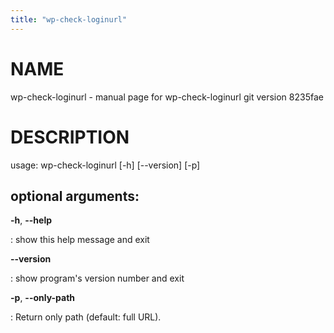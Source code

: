 ```yaml
---
title: "wp-check-loginurl"
---
```



NAME
====

wp-check-loginurl - manual page for wp-check-loginurl git version
8235fae

DESCRIPTION
===========

usage: wp-check-loginurl \[-h\] \[\--version\] \[-p\]

optional arguments:
-------------------

**-h**, **\--help**

:   show this help message and exit

**\--version**

:   show program\'s version number and exit

**-p**, **\--only-path**

:   Return only path (default: full URL).
